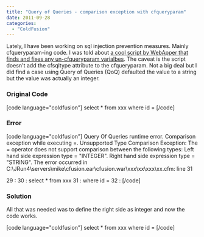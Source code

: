 ```yaml
---
title: "Query of Queries - comparison exception with cfqueryparam"
date: 2011-09-28
categories: 
  - "ColdFusion"
---
```


Lately, I have been working on sql injection prevention measures. Mainly cfqueryparam-ing code. I was told about [a cool script by WebApper that finds and fixes any un-cfqueryparam varialbes](https://github.com/mhenke/WebApper-ColdFusion-SQL-Injection). The caveat is the script doesn't add the cfsqltype attribute to the cfqueryparam. Not a big deal but I did find a case using Query of Queries (QoQ) defaulted the value to a string but the value was actually an integer.

### Original Code

\[code language="coldfusion"\] select \* from xxx where id = \[/code\]

### Error

\[code language="coldfusion"\] Query Of Queries runtime error. Comparison exception while executing =. Unsupported Type Comparison Exception: The = operator does not support comparison between the following types: Left hand side expression type = "INTEGER". Right hand side expression type = "STRING". The error occurred in C:\\JRun4\\servers\\mike\\cfusion.ear\\cfusion.war\\xxx\\xx\\xxx\\xx.cfm: line 31

29 : 30 : select \* from xxx 31 : where id = 32 : \[/code\]

### Solution

All that was needed was to define the right side as integer and now the code works.

\[code language="coldfusion"\] select \* from xxx where id = \[/code\]
